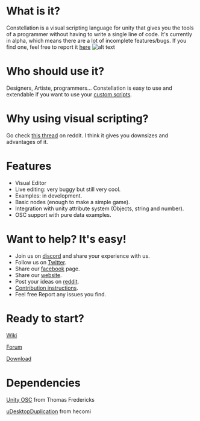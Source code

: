 
# What is it?
Constellation is a visual scripting language for unity that gives you the tools of a programmer without having to write a single line of code. It's currently in alpha, which means there are a lot of incomplete features/bugs. If you find one, feel free to report it [here](https://www.constellationeditor.com/forum-1/suggestions)
![alt text](https://static.wixstatic.com/media/cbe6c9_062e10c638e3460d905f20f95af1ee42~mv2.png/v1/fill/w_1377,h_716,al_c,usm_0.66_1.00_0.01/cbe6c9_062e10c638e3460d905f20f95af1ee42~mv2.png)

# Who should use it?
Designers, Artiste, programmers... Constellation is easy to use and extendable if you want to use your [custom scripts](https://github.com/AntoineCharton/Constellation/wiki/Create-a-node).

# Why using visual scripting?
Go check [this thread](https://www.reddit.com/r/Unity3D/comments/7nzkdx/constellation_open_source_visual_scripting_editor/) on reddit. I think it gives you downsizes and advantages of it.  

# Features
- Visual Editor
- Live editing: very buggy but still very cool.
- Examples: in development.
- Basic nodes (enough to make a simple game).
- Integration with unity attribute system (Objects, string and number).
- OSC support with pure data examples.

# Want to help? It's easy!
- Join us on [discord](https://discord.gg/Cx2k7We) and share your experience with us.
- Follow us on [Twitter](https://twitter.com/ConstellationVS).
- Share our [facebook](https://www.facebook.com/ConstellationEditor/) page.
- Share our [website](https://www.constellationeditor.com/).
- Post your ideas on [reddit](https://www.reddit.com/r/ConstellationVS/).
- [Contribution instructions](https://github.com/AntoineCharton/Constellation/wiki/).
- Feel free Report any issues you find.

# Ready to start?
[Wiki](https://github.com/ConstellationLanguage/Constellation/wiki)

[Forum](https://www.constellationeditor.com/forum-1)

[Download](https://www.constellationeditor.com/download)

# Dependencies
[Unity OSC](https://github.com/thomasfredericks/UnityOSC) from Thomas Fredericks

[uDesktopDuplication](https://github.com/hecomi/uDesktopDuplication) from hecomi



